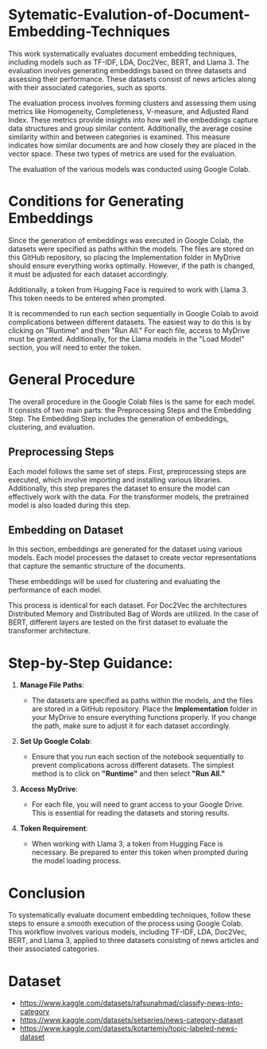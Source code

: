 # Sytematic-Evalution-of-Document-Embedding-Techniques

This work systematically evaluates document embedding techniques, including models such as TF-IDF, LDA, Doc2Vec, BERT, and Llama 3. The evaluation involves generating embeddings based on three datasets and assessing their performance. These datasets consist of news articles along with their associated categories, such as sports. 

The evaluation process involves forming clusters and assessing them using metrics like Homogeneity, Completeness, V-measure, and Adjusted Rand Index. These metrics provide insights into how well the embeddings capture data structures and group similar content. Additionally, the average cosine similarity within and between categories is examined. This measure indicates how similar documents are and how closely they are placed in the vector space. These two types of metrics are used for the evaluation.

The evaluation of the various models was conducted using Google Colab.

# Conditions for Generating Embeddings

Since the generation of embeddings was executed in Google Colab, the datasets were specified as paths within the models. The files are stored on this GitHub repository, so placing the Implementation folder in MyDrive should ensure everything works optimally. However, if the path is changed, it must be adjusted for each dataset accordingly. 

Additionally, a token from Hugging Face is required to work with Llama 3. This token needs to be entered when prompted.

It is recommended to run each section sequentially in Google Colab to avoid complications between different datasets. The easiest way to do this is by clicking on "Runtime" and then "Run All." For each file, access to MyDrive must be granted. Additionally, for the Llama models in the "Load Model" section, you will need to enter the token.

# General Procedure
The overall procedure in the Google Colab files is the same for each model. It consists of two main parts: the Preprocessing Steps and the Embedding Step. The Embedding Step includes the generation of embeddings, clustering, and evaluation.

## Preprocessing Steps
Each model follows the same set of steps. First, preprocessing steps are executed, which involve importing and installing various libraries. Additionally, this step prepares the dataset to ensure the model can effectively work with the data. For the transformer models, the pretrained model is also loaded during this step.

## Embedding on Dataset

In this section, embeddings are generated for the dataset using various models. Each model processes the dataset to create vector representations that capture the semantic structure of the documents. 

These embeddings will be used for clustering and evaluating the performance of each model. 

This process is identical for each dataset. For Doc2Vec the architectures Distributed Memory and Distributed Bag of Words are utilized. In the case of BERT, different layers are tested on the first dataset to evaluate the transformer architecture.

# Step-by-Step Guidance:

1. **Manage File Paths**:
   - The datasets are specified as paths within the models, and the files are stored in a GitHub repository. Place the **Implementation** folder in your MyDrive to ensure everything functions properly. If you change the path, make sure to adjust it for each dataset accordingly.
   
2. **Set Up Google Colab**:
   - Ensure that you run each section of the notebook sequentially to prevent complications across different datasets. The simplest method is to click on **"Runtime"** and then select **"Run All."**

3. **Access MyDrive**:
   - For each file, you will need to grant access to your Google Drive. This is essential for reading the datasets and storing results.

4. **Token Requirement**:
   - When working with Llama 3, a token from Hugging Face is necessary. Be prepared to enter this token when prompted during the model loading process.

# Conclusion

To systematically evaluate document embedding techniques, follow these steps to ensure a smooth execution of the process using Google Colab. This workflow involves various models, including TF-IDF, LDA, Doc2Vec, BERT, and Llama 3, applied to three datasets consisting of news articles and their associated categories.

# Dataset
* https://www.kaggle.com/datasets/rafsunahmad/classify-news-into-category
* https://www.kaggle.com/datasets/setseries/news-category-dataset
* https://www.kaggle.com/datasets/kotartemiy/topic-labeled-news-dataset
